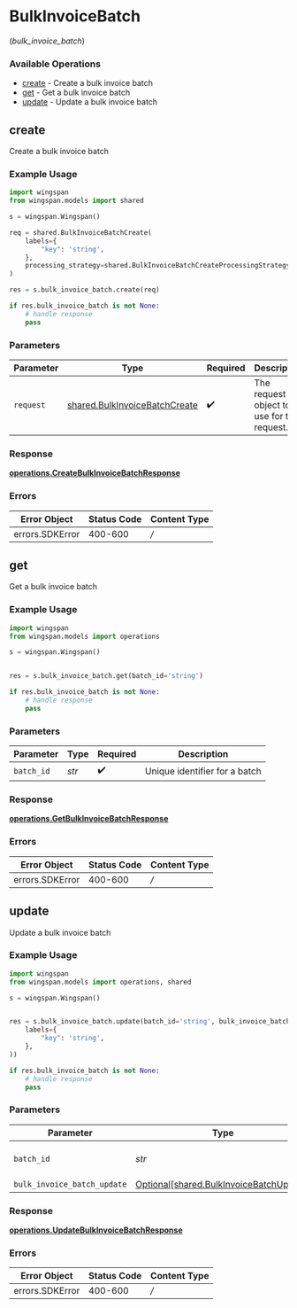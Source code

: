 # BulkInvoiceBatch
(*bulk_invoice_batch*)

### Available Operations

* [create](#create) - Create a bulk invoice batch
* [get](#get) - Get a bulk invoice batch
* [update](#update) - Update a bulk invoice batch

## create

Create a bulk invoice batch

### Example Usage

```python
import wingspan
from wingspan.models import shared

s = wingspan.Wingspan()

req = shared.BulkInvoiceBatchCreate(
    labels={
        "key": 'string',
    },
    processing_strategy=shared.BulkInvoiceBatchCreateProcessingStrategy.MERGE,
)

res = s.bulk_invoice_batch.create(req)

if res.bulk_invoice_batch is not None:
    # handle response
    pass
```

### Parameters

| Parameter                                                                      | Type                                                                           | Required                                                                       | Description                                                                    |
| ------------------------------------------------------------------------------ | ------------------------------------------------------------------------------ | ------------------------------------------------------------------------------ | ------------------------------------------------------------------------------ |
| `request`                                                                      | [shared.BulkInvoiceBatchCreate](../../models/shared/bulkinvoicebatchcreate.md) | :heavy_check_mark:                                                             | The request object to use for the request.                                     |


### Response

**[operations.CreateBulkInvoiceBatchResponse](../../models/operations/createbulkinvoicebatchresponse.md)**
### Errors

| Error Object    | Status Code     | Content Type    |
| --------------- | --------------- | --------------- |
| errors.SDKError | 400-600         | */*             |

## get

Get a bulk invoice batch

### Example Usage

```python
import wingspan
from wingspan.models import operations

s = wingspan.Wingspan()


res = s.bulk_invoice_batch.get(batch_id='string')

if res.bulk_invoice_batch is not None:
    # handle response
    pass
```

### Parameters

| Parameter                     | Type                          | Required                      | Description                   |
| ----------------------------- | ----------------------------- | ----------------------------- | ----------------------------- |
| `batch_id`                    | *str*                         | :heavy_check_mark:            | Unique identifier for a batch |


### Response

**[operations.GetBulkInvoiceBatchResponse](../../models/operations/getbulkinvoicebatchresponse.md)**
### Errors

| Error Object    | Status Code     | Content Type    |
| --------------- | --------------- | --------------- |
| errors.SDKError | 400-600         | */*             |

## update

Update a bulk invoice batch

### Example Usage

```python
import wingspan
from wingspan.models import operations, shared

s = wingspan.Wingspan()


res = s.bulk_invoice_batch.update(batch_id='string', bulk_invoice_batch_update=shared.BulkInvoiceBatchUpdate(
    labels={
        "key": 'string',
    },
))

if res.bulk_invoice_batch is not None:
    # handle response
    pass
```

### Parameters

| Parameter                                                                                | Type                                                                                     | Required                                                                                 | Description                                                                              |
| ---------------------------------------------------------------------------------------- | ---------------------------------------------------------------------------------------- | ---------------------------------------------------------------------------------------- | ---------------------------------------------------------------------------------------- |
| `batch_id`                                                                               | *str*                                                                                    | :heavy_check_mark:                                                                       | Unique identifier for a batch                                                            |
| `bulk_invoice_batch_update`                                                              | [Optional[shared.BulkInvoiceBatchUpdate]](../../models/shared/bulkinvoicebatchupdate.md) | :heavy_minus_sign:                                                                       | N/A                                                                                      |


### Response

**[operations.UpdateBulkInvoiceBatchResponse](../../models/operations/updatebulkinvoicebatchresponse.md)**
### Errors

| Error Object    | Status Code     | Content Type    |
| --------------- | --------------- | --------------- |
| errors.SDKError | 400-600         | */*             |
